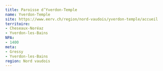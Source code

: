 ```yaml
---
title: Paroisse d’Yverdon-Temple
name: Yverdon-Temple
site: https://www.eerv.ch/region/nord-vaudois/yverdon-temple/accueil
territoire:
- Cheseaux-Noréaz
- Yverdon-les-Bains
NPA:
- 1400
meta:
- Gressy
- Yverdon-les-Bains
region: Nord vaudois
---
```

